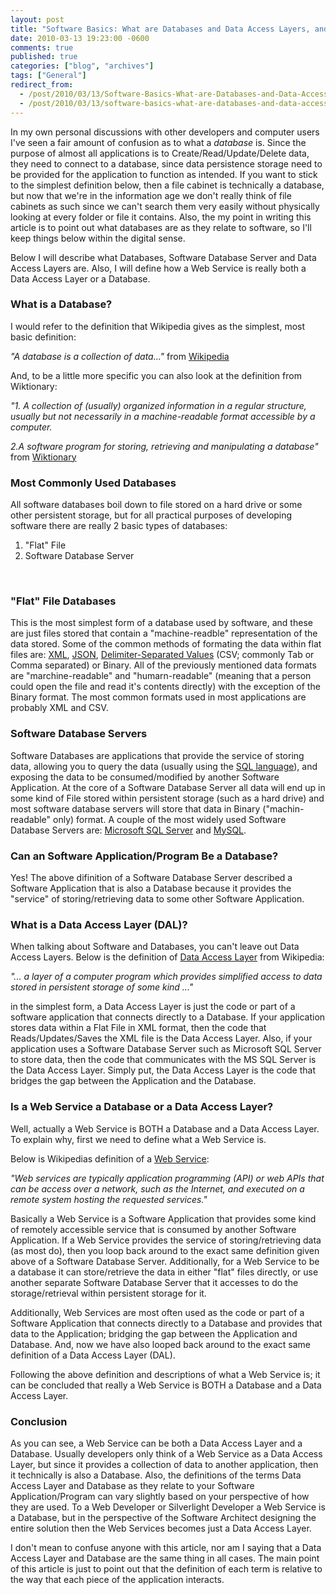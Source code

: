 ```yaml
---
layout: post
title: "Software Basics: What are Databases and Data Access Layers, and How do they relate to Web Services?"
date: 2010-03-13 19:23:00 -0600
comments: true
published: true
categories: ["blog", "archives"]
tags: ["General"]
redirect_from: 
  - /post/2010/03/13/Software-Basics-What-are-Databases-and-Data-Access-Layers-and-How-do-they-relate-to-Web-Services
  - /post/2010/03/13/software-basics-what-are-databases-and-data-access-layers-and-how-do-they-relate-to-web-services
---
```

<!-- more -->
<p>In my own personal discussions with other developers and computer users I've seen a fair amount of confusion as to what a <em>database</em> is. Since the purpose of almost all applications is to Create/Read/Update/Delete data, they need to connect to a database, since data persistence storage need to be provided for the application to function as intended. If you want to stick to the simplest definition below, then a file cabinet is technically a database, but now that we're in the information age we don't really think of file cabinets as such since we can't search them very easily without physically looking at every folder or file it contains. Also, the my point in writing this article is to point out what databases are as they relate to software, so I'll keep things below within the digital sense.</p>
<p>Below I will describe what Databases, Software Database Server and Data Access Layers are. Also, I will define how a Web Service is really both a Data Access Layer or a Database.</p>
<h3>What is a Database?</h3>
<p>I would refer to the definition that Wikipedia gives as the simplest, most basic definition:</p>
<p><em>"A database is a collection of data..."</em> from <a rel="nofollow" href="http://en.wikipedia.org/wiki/Database">Wikipedia</a></p>
<p>And, to be a little more specific you can also look at the definition from Wiktionary:</p>
<p><em>"1. A collection of (usually) organized information in a regular structure, usually but not necessarily in a machine-readable format accessible by a computer.</em></p>
<p><em>2.A software program for storing, retrieving and manipulating a database"</em> from <a rel="nofollow" href="http://en.wiktionary.org/wiki/database">Wiktionary</a></p>
<h3>Most Commonly Used Databases</h3>
<p>All software databases boil down to file stored on a hard drive or some other persistent storage, but for all practical purposes of developing software there are really 2 basic types of databases:</p>
<ol>
<li>"Flat" File</li>
<li>Software Database Server</li>
</ol>
<p>&nbsp;</p>
<h3>"Flat" File Databases</h3>
<p>This is the most simplest form of a database used by software, and these are just files stored that contain a "machine-readble" representation of the data stored. Some of the common methods of formating the data within flat files are: <a href="http://en.wikipedia.org/wiki/XML">XML</a>, <a rel="nofollow" href="http://en.wikipedia.org/wiki/JSON">JSON</a>,&nbsp;<a rel="nofollow" href="http://en.wikipedia.org/wiki/Delimiter-separated_values">Delimiter-Separated Values</a> (CSV; commonly Tab or Comma separated) or Binary. All of the previously mentioned data formats are "marchine-readable" and "humarn-readable" (meaning that a person could open the file and read it's contents directly) with the exception of the Binary format. The most common formats used in most applications are probably XML and CSV.</p>
<h3>Software Database Servers</h3>
<p>Software Databases are applications that provide the service of storing data, allowing you to query the data (usually using the <a rel="nofollow" href="http://en.wikipedia.org/wiki/SQL">SQL language</a>), and exposing the data to be consumed/modified by another Software Application. At the core of a Software Database Server all data will end up in some kind of File stored within persistent storage (such as a hard drive) and most software database servers will store that data in Binary ("machin-readable" only) format. A couple of the most widely used Software Database Servers are: <a rel="nofollow" href="http://en.wikipedia.org/wiki/Microsoft_SQL_Server">Microsoft SQL Server</a> and <a rel="nofollow" href="http://en.wikipedia.org/wiki/MySQL">MySQL</a>.</p>
<h3>Can an Software Application/Program Be a Database?</h3>
<p>Yes! The above difinition of a Software Database Server described a Software Application that is also a Database because it provides the "service" of storing/retrieving data to some other Software Application.</p>
<h3>What is a Data Access Layer (DAL)?</h3>
<p>When talking about Software and Databases, you can't leave out Data Access Layers. Below is the definition of <a rel="nofollow" href="http://en.wikipedia.org/wiki/Data_access_layer">Data Access Layer</a> from Wikipedia:</p>
<p><em>"... a layer of a computer program which provides simplified access to data stored in persistent storage of some kind ..."</em></p>
<p>in the simplest form, a Data Access Layer is just the code or part of a software application that connects directly to a Database. If your application stores data within a Flat File in XML format, then the code that Reads/Updates/Saves the XML file is the Data Access Layer. Also, if your application uses a Software Database Server such as Microsoft SQL Server to store data, then the code that communicates with the MS SQL Server is the Data Access Layer. Simply put, the Data Access Layer is the code that bridges the gap between the Application and the Database.</p>
<h3>Is a Web Service a Database or a Data Access Layer?</h3>
<p>Well, actually a Web Service is BOTH a Database and a Data Access Layer. To explain why, first we need to define what a Web Service is.</p>
<p>Below is Wikipedias definition of a <a rel="nofollow" href="http://en.wikipedia.org/wiki/Web_service">Web Service</a>:</p>
<p><em>"Web services are typically application programming (API) or web APIs that can be access over a network, such as the Internet, and executed on a remote system hosting the requested services."</em></p>
<p>Basically a Web Service is a Software Application that provides some kind of remotely accessible service that is consumed by another Software Application. If a Web Service provides the service of storing/retrieving data (as most do), then you loop back around to the exact same definition given above of a Software Database Server. Additionally, for a Web Service to be a database it can store/retrieve the data in either "flat" files directly, or use another separate Software Database Server that it accesses to do the storage/retrieval within persistent storage for it.</p>
<p>Additionally, Web Services are most often used as the code or part of a Software Application that connects directly to a Database and provides that data to the Application; bridging the gap between the Application and Database. And, now we have also looped back around to the exact same definition of a Data Access Layer (DAL).</p>
<p>Following the above definition and descriptions of what a Web Service is; it can be concluded that really a Web Service is BOTH a Database and a Data Access Layer.</p>
<h3>Conclusion</h3>
<p>As you can see, a Web Service can be both a Data Access Layer and a Database. Usually developers only think of a Web Service as a Data Access Layer, but since it provides a collection of data to another application, then it technically is also a Database. Also, the definitions of the terms Data Access Layer and Database as they relate to your Software Application/Program can vary slightly based on your perspective of how they are used. To a Web Developer or Silverlight Developer a Web Service is a Database, but in the perspective of the Software Architect designing the entire solution then the Web Services becomes just a Data Access Layer.</p>
<p>I don't mean to confuse anyone with this article, nor am I saying that a Data Access Layer and Database are the same thing in all cases. The main point of this article is just to point out that the definition of each term is relative to the way that each piece of the application interacts.</p>
